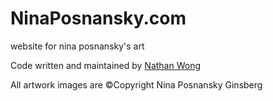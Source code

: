 # NinaPosnansky.com
website for nina posnansky's art

Code written and maintained by [Nathan Wong](https://itsallwong.com)

All artwork images are ©Copyright Nina Posnansky Ginsberg
